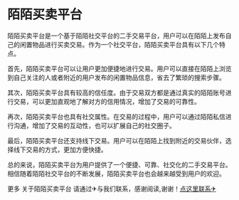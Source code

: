 # 陌陌买卖平台

陌陌买卖平台是一个基于陌陌社交平台的二手交易平台，用户可以在陌陌上发布自己的闲置物品进行买卖交易。作为一个社交平台，陌陌买卖平台具有以下几个特点。

首先，陌陌买卖平台可以让用户更加便捷地进行交易。用户可以直接在陌陌上浏览到自己关注的人或者附近的用户发布的闲置物品信息，省去了繁琐的搜索步骤。

其次，陌陌买卖平台具有较高的信任度。由于交易双方都是通过真实的陌陌账号进行交易，可以更加直观地了解对方的信用情况，增加了交易的可靠性。

再次，陌陌买卖平台也具有社交属性。在交易的过程中，用户可以通过陌陌私信进行沟通，增加了交易的互动性，也可以扩展自己的社交圈子。

最后，陌陌买卖平台还支持线下交易。用户可以在陌陌上找到附近的交易伙伴，选择线下交易的方式，更加方便快捷。

总的来说，陌陌买卖平台为用户提供了一个便捷、可靠、社交化的二手交易平台。相信随着陌陌社交平台的不断发展，陌陌买卖平台也会越来越受到用户的欢迎。

更多 关于陌陌买卖平台 请通过✈与我们联系，感谢阅读,谢谢！[点这里联系✈](https://gg.k02.cc)
